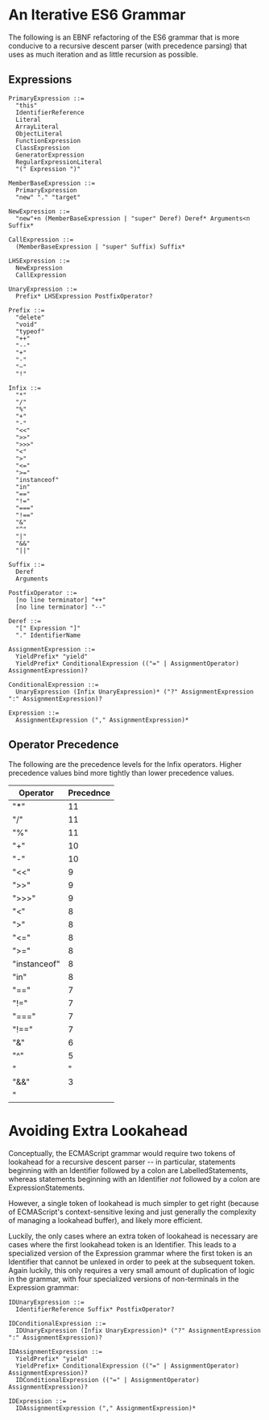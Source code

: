 # An Iterative ES6 Grammar

The following is an EBNF refactoring of the ES6 grammar that is more conducive to a recursive descent parser (with precedence parsing) that uses as much iteration and as little recursion as possible.

## Expressions

```
PrimaryExpression ::=
  "this"
  IdentifierReference
  Literal
  ArrayLiteral
  ObjectLiteral
  FunctionExpression
  ClassExpression
  GeneratorExpression
  RegularExpressionLiteral
  "(" Expression ")"

MemberBaseExpression ::=
  PrimaryExpression
  "new" "." "target"

NewExpression ::=
  "new"+n (MemberBaseExpression | "super" Deref) Deref* Arguments<n Suffix*

CallExpression ::=
  (MemberBaseExpression | "super" Suffix) Suffix*

LHSExpression ::=
  NewExpression
  CallExpression

UnaryExpression ::=
  Prefix* LHSExpression PostfixOperator?

Prefix ::=
  "delete"
  "void"
  "typeof"
  "++"
  "--"
  "+"
  "-"
  "~"
  "!"

Infix ::=
  "*"
  "/"
  "%"
  "+"
  "-"
  "<<"
  ">>"
  ">>>"
  "<"
  ">"
  "<="
  ">="
  "instanceof"
  "in"
  "=="
  "!="
  "==="
  "!=="
  "&"
  "^"
  "|"
  "&&"
  "||"

Suffix ::=
  Deref
  Arguments

PostfixOperator ::=
  [no line terminator] "++"
  [no line terminator] "--"

Deref ::=
  "[" Expression "]"
  "." IdentifierName

AssignmentExpression ::=
  YieldPrefix* "yield"
  YieldPrefix* ConditionalExpression (("=" | AssignmentOperator) AssignmentExpression)?

ConditionalExpression ::=
  UnaryExpression (Infix UnaryExpression)* ("?" AssignmentExpression ":" AssignmentExpression)?

Expression ::=
  AssignmentExpression ("," AssignmentExpression)*
```

## Operator Precedence

The following are the precedence levels for the Infix operators. Higher precedence values bind more tightly than lower precedence values.

Operator     | Precednce
--------     | ---------
"*"          | 11
"/"          | 11
"%"          | 11
"+"          | 10
"-"          | 10
"<<"         | 9
">>"         | 9
">>>"        | 9
"<"          | 8
">"          | 8
"<="         | 8
">="         | 8
"instanceof" | 8
"in"         | 8
"=="         | 7
"!="         | 7
"==="        | 7
"!=="        | 7
"&"          | 6
"^"          | 5
"|"          | 4
"&&"         | 3
"||"         | 2


# Avoiding Extra Lookahead

Conceptually, the ECMAScript grammar would require two tokens of lookahead for a recursive descent parser -- in particular, statements beginning with an Identifier followed by a colon are LabelledStatements, whereas statements beginning with an Identifier *not* followed by a colon are ExpressionStatements.

However, a single token of lookahead is much simpler to get right (because of ECMAScript's context-sensitive lexing and just generally the complexity of managing a lookahead buffer), and likely more efficient.

Luckily, the only cases where an extra token of lookahead is necessary are cases where the first lookahead token is an Identifier. This leads to a specialized version of the Expression grammar where the first token is an Identifier that cannot be unlexed in order to peek at the subsequent token. Again luckily, this only requires a very small amount of duplication of logic in the grammar, with four specialized versions of non-terminals in the Expression grammar:

```
IDUnaryExpression ::=
  IdentifierReference Suffix* PostfixOperator?

IDConditionalExpression ::=
  IDUnaryExpression (Infix UnaryExpression)* ("?" AssignmentExpression ":" AssignmentExpression)?

IDAssignmentExpression ::=
  YieldPrefix* "yield"
  YieldPrefix+ ConditionalExpression (("=" | AssignmentOperator) AssignmentExpression)?
  IDConditionalExpression (("=" | AssignmentOperator) AssignmentExpression)?

IDExpression ::=
  IDAssignmentExpression ("," AssignmentExpression)*
```
